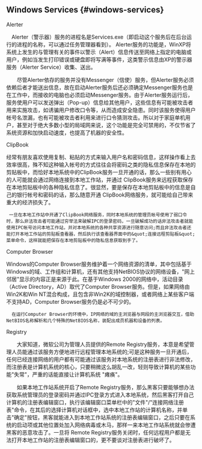 ## Windows Services {#windows-services}

Alerter

　Alerter（警示器）服务的进程名是Services.exe（即启动这个服务后在后台运行的进程的名称，可以通过任务管理器看到）。 Alerter服务的功能是，WinXP将系统上发生的与管理有关的事件以警示（Alert）信息传送至网络上指定的电脑或用户，例如当发生打印错误或硬盘即将写满等事件，这类警示信息由XP的警示器服务（Alerter Service）收集、送出。

　　尽管Alerter依存的服务并没有Messenger（信使）服务，但Alerter服务必须依赖后者才能送出信息，故在启动Alerter服务后还必须确定Messenger服务也是在工作中，而接收的电脑也必须启动Messenger服务。由于Alerter服务运行后，服务使用户可以发送弹出（Pop-up）信息给其他用户，这些信息有可能被攻击者用来实施攻击，如诱骗用户修改口令等，从而造成安全隐患。同时该服务使得用户帐号名泄漏，也有可能被攻击者利用来进行口令猜测攻击。所以对于家庭单机用户，甚至对于绝大多数小型的局域网来说，这个功能是完全可禁用的，不仅节省了系统资源和加快启动速度，也提高了机器的安全性。

ClipBook

经常有朋友喜欢使用复制、粘贴的方式来输入用户名和密码信息，这样操作看上去效率很高，殊不知这种输入帐号的方式往往会将密码之类的隐私信息保存在本地的剪贴板中，而恰好本地系统中的ClipBook服务一旦开通的话，那么一些别有用心的人可能就会通过网络连接到本地工作站，并通过 ClipBook服务来远程获取保存在本地剪贴板中的各种隐私信息了。很显然，要是保存在本地剪贴板中的信息是自己的银行帐号和密码的话，那么随意开通 ClipBook网络服务，就可能给自己带来重大的经济损失了。

     一旦在本地工作站中开通了ClipBook网络服务，同时本地系统的管理员帐号使用了弱口令时，那么非法攻击者可能通过穷举法来破解IPC的登录密码，一旦破解成功的话非法攻击者就能使用IPC帐号访问本地工作站，并对本地系统的各种共享资源进行随意访问;而且非法攻击者还能打开本地工作站的剪贴板查看器，然后执行该查看器界面中的&quot;连接远程剪贴板&quot;菜单命令，这样就能把保存在本地剪贴板中的隐私信息获取到手了。

Computer Browser

Windows的Computer Browser服务维护着一个网络资源的清单，其中包括基于Windows的域、工作组和计算机，还有其他支持NetBIOS协议的网络设备，&quot;网上邻居&quot;显示的内容正是来源于此。在基于Windows 2000的网络中，活动目录（Active Directory，AD）取代了Computer Browser服务。但是，如果网络由Win2K和Win NT混合构成，且包含非Win2K的域控制器，或者网络上某些客户端不支持AD，Computer Browser服务仍是必不可少的。

      在运行Computer Browser的环境中，IP网络的域的主浏览器与网段的主浏览器交互，借助NetBIOS名称解析和几个特殊的NetBIOS名称，装配出成员机器和设备的列表。

Registry

　　大家知道，微软公司为管理人员提供的Remote Registry服务，本意是希望管理人员能通过该服务方便地进行远程管理本地系统的;可是这种服务一旦开通后，任何已经连接网络的用户都有可能通过该服务对本地系统的注册表进行非法修改，而注册表是计算机系统的核心，只要稍微这么胡乱一改，轻则导致计算机的某些功能&quot;失常&quot;，严重的话能直接让计算机系统 &quot;瘫痪&quot;。

　　如果本地工作站系统开启了Remote Registry服务，那么黑客只要能够想办法获取系统管理员的登录密码并通过IPC登录方式进入本地系统，然后黑客打开自己计算机的注册表编辑窗口，执行该编辑窗口菜单栏中的&quot;文件&quot;/&quot;连接网络注册表&quot;命令，在其后的选择计算机对话框中，选中本地工作站的计算机名称，并单击&quot;确定&quot;按钮，黑客就能进入到本地工作站系统的注册表编辑窗口，之后只要在系统的启动项或其他位置处加入网络病毒或木马，那样一来本地工作站系统就会惨遭黑客的恶意攻击了。一旦将 Remote Registry服务关闭时，任何远程用户都是无法打开本地工作站的注册表编辑窗口的，更不要谈对注册表进行破坏了。
